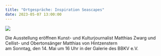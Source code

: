 ```yaml
---
title: "Ortgespräche: Inspiration Seascapes"
date: 2023-05-07 13:00:00
---
```


![](/img/2023-05-07-ortsgespraeche-inspiration-seascapes/01.jpg)

Die Ausstellung eröffnen Kunst- und Kulturjournalist Matthias Zwarg und Cellist- und Obertonsänger Matthias von Hintzenstern<br>
am Sonntag, den 14. Mai um 16 Uhr in der Galerie des BBKV e.V.
